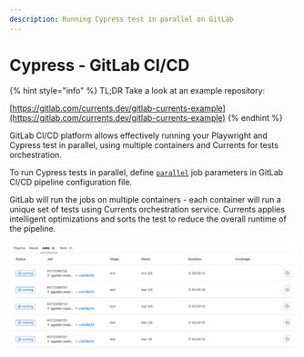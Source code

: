 ```yaml
---
description: Running Cypress test in parallel on GitLab
---
```


# Cypress - GitLab CI/CD

{% hint style="info" %}
TL;DR Take a look at an example repository:

[https://gitlab.com/currents.dev/gitlab-currents-example](https://gitlab.com/currents.dev/gitlab-currents-example)
{% endhint %}

GitLab CI/CD platform allows effectively running your Playwright and Cypress test in parallel, using multiple containers and Currents for tests orchestration.

To run Cypress tests in parallel, define [`parallel`](https://docs.gitlab.com/ee/ci/jobs/job\_control.html#parallelize-large-jobs) job parameters in GitLab CI/CD pipeline configuration file.

GitLab will run the jobs on multiple containers - each container will run a unique set of tests using Currents orchestration service. Currents applies intelligent optimizations and sorts the test to reduce the overall runtime of the pipeline.

![Using Gitlab CI/CD parallel jobs for running cypress tests in parallel](<../../.gitbook/assets/CleanShot 2022-02-18 at 23.03.15.png>)
